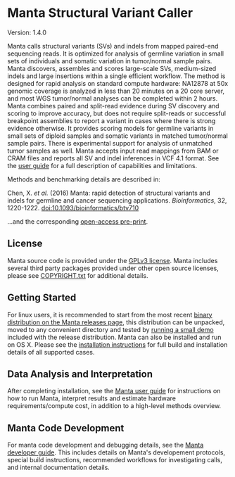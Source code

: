 Manta Structural Variant Caller
===============================

Version: 1.4.0

Manta calls structural variants (SVs) and indels from mapped
paired-end sequencing reads. It is optimized for analysis of germline
variation in small sets of individuals and somatic variation in
tumor/normal sample pairs. Manta discovers, assembles and scores
large-scale SVs, medium-sized indels and large insertions within a
single efficient workflow. The method is designed for rapid analysis
on standard compute hardware: NA12878 at 50x genomic coverage is
analyzed in less than 20 minutes on a 20 core server, and most WGS
tumor/normal analyses can be completed within 2 hours. Manta combines
paired and split-read evidence during SV discovery and scoring to
improve accuracy, but does not require split-reads or successful
breakpoint assemblies to report a variant in cases where there is
strong evidence otherwise. It provides scoring models for germline
variants in small sets of diploid samples and somatic variants in
matched tumor/normal sample pairs. There is experimental support for
analysis of unmatched tumor samples as well. Manta accepts input read
mappings from BAM or CRAM files and reports all SV and indel inferences
in VCF 4.1 format. See the [user guide][UserGuide] for a full
description of capabilities and limitations.

[UserGuide]:docs/userGuide/README.md

Methods and benchmarking details are described in:

Chen, X. *et al.* (2016) Manta: rapid detection of structural variants and
indels for germline and cancer sequencing applications. *Bioinformatics*,
32, 1220-1222. [doi:10.1093/bioinformatics/btv710][bpaper]

...and the corresponding [open-access pre-print][preprint].

[bpaper]:https://dx.doi.org/10.1093/bioinformatics/btv710
[preprint]:http://dx.doi.org/10.1101/024232


License
-------

Manta source code is provided under the [GPLv3 license](LICENSE.txt).
Manta includes several third party packages provided under other
open source licenses, please see [COPYRIGHT.txt](COPYRIGHT.txt)
for additional details.


Getting Started
---------------

For linux users, it is recommended to start from the most recent
[binary distribution on the Manta releases page][releases], this
distribution can be unpacked, moved to any convenient directory and
tested by [running a small demo](docs/userGuide/installation.md#demo)
included with the release distribution. Manta can also be installed
and run on OS X. Please see the [installation instructions](docs/userGuide/installation.md)
for full build and installation details of all supported cases.

[releases]:https://github.com/Illumina/manta/releases


Data Analysis and Interpretation
--------------------------------

After completing installation, see the [Manta user guide][UserGuide]
for instructions on how to run Manta, interpret results and estimate
hardware requirements/compute cost, in addition to a high-level methods
overview.


Manta Code Development
----------------------

For manta code development and debugging details, see the
[Manta developer guide][DeveloperGuide]. This includes details
on Manta's developement protocols, special build instructions,
recommended workflows for investigating
calls, and internal documentation details.

[DeveloperGuide]:docs/developerGuide/README.md

